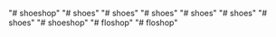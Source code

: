 "# shoeshop" 
"# shoes" 
"# shoes" 
"# shoes" 
"# shoes" 
"# shoes" 
"# shoes" 
"# shoeshop" 
"# floshop" 
"# floshop" 
